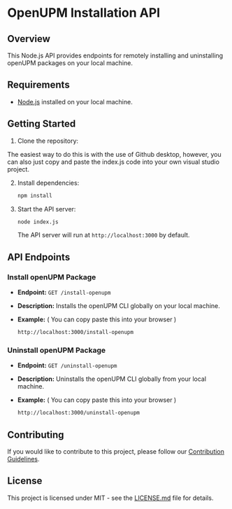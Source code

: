 # OpenUPM Installation API

## Overview

This Node.js API provides endpoints for remotely installing and uninstalling openUPM packages on your local machine.

## Requirements

- [Node.js](https://nodejs.org/en/download) installed on your local machine.

## Getting Started

1. Clone the repository:

The easiest way to do this is with the use of Github desktop, however, you can also just copy and paste the index.js code into your own visual studio project.

2. Install dependencies:

   ```bash
   npm install
   ```

3. Start the API server:

   ```bash
   node index.js
   ```

   The API server will run at `http://localhost:3000` by default.

## API Endpoints

### Install openUPM Package

- **Endpoint:** `GET /install-openupm`
- **Description:** Installs the openUPM CLI globally on your local machine.
- **Example:** ( You can copy paste this into your browser )

  ```bash
  http://localhost:3000/install-openupm
  ```

### Uninstall openUPM Package

- **Endpoint:** `GET /uninstall-openupm`
- **Description:** Uninstalls the openUPM CLI globally from your local machine.
- **Example:** ( You can copy paste this into your browser )

  ```bash
  http://localhost:3000/uninstall-openupm
  ```

## Contributing

If you would like to contribute to this project, please follow our [Contribution Guidelines](CONTRIBUTING.md).

## License

This project is licensed under MIT - see the [LICENSE.md](LICENSE.md) file for details.
